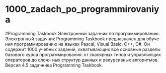 # 1000_zadach_po_programmirovaniya
#Programming Taskbook Электронный задачник по программированию.  Электронный задачник Programming Taskbook предназначен для обуче- ния программированию на языках Pascal, Visual Basic, C++, C#. Он содержит 1000 учебных заданий, охватывающих все основные разделы базового курса программирования: от скалярных типов и управляющих операторов до слож- ных структур данных и рекурсивных алгоритмов. Версия 4.5 задачника Programming Taskbook.
